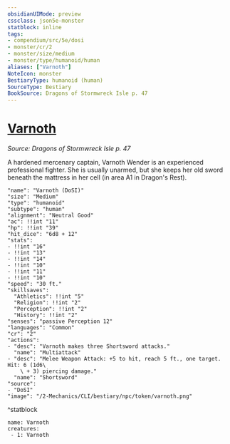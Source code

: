 ```yaml
---
obsidianUIMode: preview
cssclass: json5e-monster
statblock: inline
tags:
- compendium/src/5e/dosi
- monster/cr/2
- monster/size/medium
- monster/type/humanoid/human
aliases: ["Varnoth"]
NoteIcon: monster
BestiaryType: humanoid (human)
SourceType: Bestiary
BookSource: Dragons of Stormwreck Isle p. 47
---
```

# [Varnoth](2-Mechanics/CLI/bestiary/npc/varnoth-dosi.md)
*Source: Dragons of Stormwreck Isle p. 47*  

A hardened mercenary captain, Varnoth Wender is an experienced professional fighter. She is usually unarmed, but she keeps her old sword beneath the mattress in her cell (in area A1 in Dragon's Rest).

```statblock
"name": "Varnoth (DoSI)"
"size": "Medium"
"type": "humanoid"
"subtype": "human"
"alignment": "Neutral Good"
"ac": !!int "11"
"hp": !!int "39"
"hit_dice": "6d8 + 12"
"stats":
- !!int "16"
- !!int "13"
- !!int "14"
- !!int "10"
- !!int "11"
- !!int "10"
"speed": "30 ft."
"skillsaves":
  "Athletics": !!int "5"
  "Religion": !!int "2"
  "Perception": !!int "2"
  "History": !!int "2"
"senses": "passive Perception 12"
"languages": "Common"
"cr": "2"
"actions":
- "desc": "Varnoth makes three Shortsword attacks."
  "name": "Multiattack"
- "desc": "Melee Weapon Attack: +5 to hit, reach 5 ft., one target. Hit: 6 (1d6\
    \ + 3) piercing damage."
  "name": "Shortsword"
"source":
- "DoSI"
"image": "/2-Mechanics/CLI/bestiary/npc/token/varnoth.png"
```
^statblock

```encounter-table
name: Varnoth
creatures:
 - 1: Varnoth
```